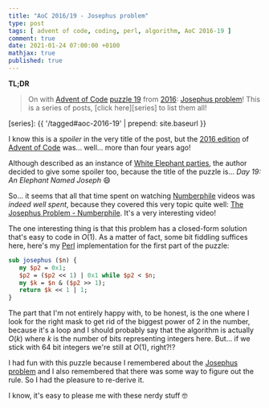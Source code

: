 ```yaml
---
title: "AoC 2016/19 - Josephus problem"
type: post
tags: [ advent of code, coding, perl, algorithm, AoC 2016-19 ]
comment: true
date: 2021-01-24 07:00:00 +0100
mathjax: true
published: true
---
```


**TL;DR**

> On with [Advent of Code][] [puzzle 19][p19] from [2016][aoc2016]:
> [Josephus problem][]! This is a series of posts, [click here][series]
> to list them all!

[series]: {{ '/tagged#aoc-2016-19' | prepend: site.baseurl }}

I know this is a *spoiler* in the very title of the post, but the [2016
edition][aoc2016] of [Advent of Code][] was... well... more than four
years ago!

Although described as an instance of [White Elephant parties][], the
author decided to give some spoiler too, because the title of the puzzle
is... *Day 19: An Elephant Named Joseph* 😄

So... it seems that all that time spent on watching [Numberphile][]
videos was *indeed well spent*, because they covered this very topic
quite well: [The Josephus Problem - Numberphile][]. It's a very
interesting video!

The one interesting thing is that this problem has a closed-form
solution that's easy to code in $O(1)$. As a matter of fact, some bit
fiddling suffices here, here's my [Perl][] implementation for the first
part of the puzzle:

```perl
sub josephus ($n) {
   my $p2 = 0x1;
   $p2 = ($p2 << 1) | 0x1 while $p2 < $n;
   my $k = $n & ($p2 >> 1);
   return $k << 1 | 1;
}
```

The part that I'm not entirely happy with, to be honest, is the one
where I look for the right mask to get rid of the biggest power of $2$
in the number, because it's a loop and I should probably say that the
algorithm is actually $O(k)$ where $k$ is the number of bits
representing integers here. But... if we stick with 64 bit integers
we're still at $O(1)$, right?!?

I had fun with this puzzle because I remembered about the [Josephus
problem][] and I also remembered that there was some way to figure out
the rule. So I had the pleasure to re-derive it.

I know, it's easy to please me with these nerdy stuff 🤓

[p19]: https://adventofcode.com/2016/day/19
[aoc2016]: https://adventofcode.com/2016/
[Advent of Code]: https://adventofcode.com/
[Perl]: https://www.perl.org/
[Josephus problem]: https://en.wikipedia.org/wiki/Josephus_problem
[White Elephant parties]: https://en.wikipedia.org/wiki/White_elephant_gift_exchange
[Numberphile]: https://www.youtube.com/user/numberphile
[The Josephus Problem - Numberphile]: https://www.youtube.com/watch?v=uCsD3ZGzMgE
